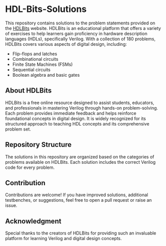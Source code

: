 # HDL-Bits-Solutions

This repository contains solutions to the problem statements provided on the [HDLBits](https://hdlbits.01xz.net/wiki/Main_Page) website. HDLBits is an educational platform that offers a variety of exercises to help learners gain proficiency in hardware description languages (HDLs), specifically Verilog. With a collection of 180 problems, HDLBits covers various aspects of digital design, including:

- Flip-flops and latches
- Combinational circuits
- Finite State Machines (FSMs)
- Sequential circuits
- Boolean algebra and basic gates

## About HDLBits

HDLBits is a free online resource designed to assist students, educators, and professionals in mastering Verilog through hands-on problem-solving. Each problem provides immediate feedback and helps reinforce foundational concepts in digital design. It is widely recognized for its structured approach to teaching HDL concepts and its comprehensive problem set.

## Repository Structure

The solutions in this repository are organized based on the categories of problems available on HDLBits. Each solution includes the correct Verilog code for every problem.

## Contribution

Contributions are welcome! If you have improved solutions, additional testbenches, or suggestions, feel free to open a pull request or raise an issue.

## Acknowledgment

Special thanks to the creators of HDLBits for providing such an invaluable platform for learning Verilog and digital design concepts.

